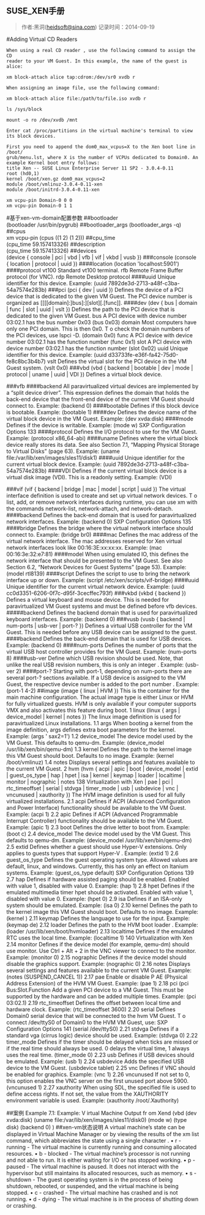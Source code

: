 SUSE_XEN手册
--
>作者:黑洞(heidsoft@sina.com)
 记录时间：2014-09-19

#Adding Virtual CD Readers

	When using a real CD reader , use the following command to assign the CD
	reader to your VM Guest. In this example, the name of the guest is alice:

	xm block-attach alice tap:cdrom:/dev/sr0 xvdb r

	When assigning an image file, use the following command:

	xm block-attach alice file:/path/to/file.iso xvdb r

	ls /sys/block

	mount -o ro /dev/xvdb /mnt

	Enter cat /proc/partitions in the virtual machine's terminal to view
	its block devices.

	First you need to append the dom0_max_vcpus=X to the Xen boot line in /boot/
	grub/menu.lst, where X is the number of VCPUs dedicated to Domain0. An example Kernel boot entry follows:
	title Xen -- SUSE Linux Enterprise Server 11 SP2 - 3.0.4-0.11
	root (hd0,1)
	kernel /boot/xen.gz dom0_max_vcpus=2
	module /boot/vmlinuz-3.0.4-0.11-xen
	module /boot/initrd-3.0.4-0.11-xen

	xm vcpu-pin Domain-0 0 0
	xm vcpu-pin Domain-0 1 1

#基于xen-vm-domain配置参数 
##bootloader 		
	(bootloader /usr/bin/pygrub)
##bootloader_args 
	(bootloader_args -q)
##cpus 			
	 xm vcpu-pin (cpus ((1 2) (1 2)))
##cpu_time 		
	(cpu_time 59.157413326)
##description 	
	(cpu_time 59.157413326)
##devices         
	(device { console | pci | vbd | vfb | vif | vkbd | vusb })
###console
	(console { location | protocol | uuid })
####location
	(location 'localhost:5901')
####protocol
	vt100 Standard vt100 terminal.
	rfb Remote Frame Buffer protocol (for VNC).
	rdp Remote Desktop protocol
####uuid
	Unique identifier for this device. Example:
	(uuid 7892de3d-2713-a48f-c3ba-54a7574e283b)
###pci
	(pci { dev | uuid })
	Defines the device of a PCI device that is dedicated to the given VM Guest. The PCI
	device number is organized as [[[[domain]:]bus]:][slot][.[func]].
####dev
	(dev { bus | domain | func | slot | uuid | vslt })
	Defines the path to the PCI device that is dedicated to the given VM Guest.
	bus
	A PCI device with device number 03:02.1 has the bus number 0x03
	(bus 0x03)
	domain
	Most computers have only one PCI domain. This is then 0x0. T o check the domain
	numbers of the PCI devices, use lspci -D.
	(domain 0x0)
	func
	A PCI device with device number 03:02.1 has the function number
	(func 0x1)
	slot
	A PCI device with device number 03:02.1 has the function number
	(slot 0x02)
	uuid
	Unique identifier for this device. Example:
	(uuid d33733fe-e36f-fa42-75d0-fe8c8bc3b4b7)
	vslt
	Defines the virtual slot for the PCI device in the VM Guest system.
	(vslt 0x0)
###vbd
	(vbd { backend | bootable | dev | mode | protocol | uname | uuid | VDI })
	Defines a virtual block device.

###vfb
####backend
	All paravirtualized virtual devices are implemented by a “split device driver”. This
	expression defines the domain that holds the back-end device that the front-end device
	of the current VM Guest should connect to. Example:
	(backend 0)
####bootable
	Defines if this block device is bootable. Example:
	(bootable 1)
####dev
	Defines the device name of the virtual block device in the VM Guest. Example:
	(dev xvda:disk)
####mode
	Defines if the device is writable. Example:
	(mode w)
	SXP Configuration Options 133
####protocol
	Defines the I/O protocol to use for the VM Guest. Example:
	(protocol x86_64-abi)
####uname
	Defines where the virtual block device really stores its data. See also Section 7.1,
	“Mapping Physical Storage to Virtual Disks” (page 63). Example:
	(uname file:/var/lib/xen/images/sles11/disk1)
####uuid
	Unique identifier for the current virtual block device. Example:
	(uuid 7892de3d-2713-a48f-c3ba-54a7574e283b)
####VDI
	Defines if the current virtual block device is a virtual disk image (VDI). This is a readonly setting. Example:
	(VDI)

###vif
	(vif { backend | bridge | mac | model | script | uuid })
	The virtual interface definition is used to create and set up virtual network devices. T o
	list, add, or remove network interfaces during runtime, you can use xm with the commands network-list, network-attach, and network-detach.
####backend
	Defines the back-end domain that is used for paravirtualized network interfaces. Example:
	(backend 0)
	SXP Configuration Options 135
####bridge
	Defines the bridge where the virtual network interface should connect to. Example:
	(bridge br0)
####mac
	Defines the mac address of the virtual network interface. The mac addresses reserved
	for Xen virtual network interfaces look like 00:16:3E:xx:xx:xx. Example:
	(mac 00:16:3e:32:e7:81)
####model
	When using emulated IO, this defines the network interface that should be presented
	to the VM Guest. See also Section 6.2, “Network Devices for Guest Systems” (page 53).
	Example:
	(model rtl8139)
####script
	Defines the script to use to bring the network interface up or down. Example:
	(script /etc/xen/scripts/vif-bridge)
####uuid
	Unique identifier for the current virtual network device. Example:
	(uuid cc0d3351-6206-0f7c-d95f-3cecffec793f)
###vkbd
	(vkbd { backend })
	Defines a virtual keyboard and mouse device. This is needed for paravirtualized VM
	Guest systems and must be defined before vfb devices.
#####backend
	Defines the backend domain that is used for paravirtualized keyboard interfaces. Example:
	(backend 0)
###vusb
	(vusb { backend | num-ports | usb-ver | port-? })
	Defines a virtual USB controller for the VM Guest. This is needed before any USB
	device can be assigned to the guest.
####backend
	Defines the back-end domain that is used for USB devices. Example:
	(backend 0)
####num-ports
	Defines the number of ports that the virtual USB host controller provides for the VM
	Guest. Example:
	(num-ports 8)
####usb-ver
	Define which USB revision should be used. Note, that unlike the real USB revision
	numbers, this is only an integer . Example:
	(usb-ver 2)
####port-?
	Starting with port-1, depending on num-ports there are several port-? sections
	available. If a USB device is assigned to the VM Guest, the respective device number
	is added to the port number . Example:
	(port-1 4-2)
##image
	(image { linux | HVM })
	This is the container for the main machine configuration. The actual image type is either
	Linux or HVM for fully virtualized guests. HVM is only available if your computer
	supports VMX and also activates this feature during boot.
	1 linux
	(linux { args | device_model | kernel | notes })
	The linux image definition is used for paravirtualized Linux installations.
	1.1 args
	When booting a kernel from the image definition, args defines extra boot parameters
	for the kernel. Example:
	(args ' sax2=1')
	1.2 device_model
	The device model used by the VM Guest. This defaults to qemu-dm. Example:
	(device_model /usr/lib/xen/bin/qemu-dm)
	1.3 kernel
	Defines the path to the kernel image this VM Guest should boot. Defaults to no image.
	Example:
	(kernel /boot/vmlinuz)
	1.4 notes
	Displays several settings and features available to the current VM Guest.
	2 hvm
	(hvm { acpi | apic | boot | device_model | extid | guest_os_type | hap | hpet
	| isa | kernel | keymap | loader | localtime | monitor | nographic | notes
	138 Virtualization with Xen
	| pae | pci | rtc_timeoffset | serial | stdvga | timer_mode | usb | usbdevice
	| vnc | vncunused | xauthority })
	The HVM image definition is used for all fully virtualized installations.
	2.1 acpi
	Defines if ACPI (Advanced Configuration and Power Interface) functionality should
	be available to the VM Guest. Example:
	(acpi 1)
	2.2 apic
	Defines if ACPI (Advanced Programmable Interrupt Controller) functionality should
	be available to the VM Guest. Example:
	(apic 1)
	2.3 boot
	Defines the drive letter to boot from. Example:
	(boot c)
	2.4 device_model
	The device model used by the VM Guest. This defaults to qemu-dm. Example:
	(device_model /usr/lib/xen/bin/qemu-dm)
	2.5 extid
	Defines whether a guest should use Hyper-V extensions. Only applies to guests types
	that support Hyper-V . Example:
	(extid 1)
	2.6 guest_os_type
	Defines the guest operating system type. Allowed values are default, linux, and
	windows. Currently, this has only an effect on Itanium systems. Example:
	(guest_os_type default)
	SXP Configuration Options 139
	2.7 hap
	Defines if hardware assisted paging should be enabled. Enabled with value 1, disabled
	with value 0. Example:
	(hap 1)
	2.8 hpet
	Defines if the emulated multimedia timer hpet should be activated. Enabled with
	value 1, disabled with value 0. Example:
	(hpet 0)
	2.9 isa
	Defines if an ISA-only system should be emulated. Example:
	(isa 0)
	2.10 kernel
	Defines the path to the kernel image this VM Guest should boot. Defaults to no image.
	Example:
	(kernel )
	2.11 keymap
	Defines the language to use for the input. Example:
	(keymap de)
	2.12 loader
	Defines the path to the HVM boot loader . Example:
	(loader /usr/lib/xen/boot/hvmloader)
	2.13 localtime
	Defines if the emulated RTC uses the local time. Example:
	(localtime 1)
	140 Virtualization with Xen
	2.14 monitor
	Defines if the device model (for example, qemu-dm) should use monitor. Use Ctrl +
	Alt + 2 in the VNC viewer to connect to the monitor. Example:
	(monitor 0)
	2.15 nographic
	Defines if the device model should disable the graphics support. Example:
	(nographic 0)
	2.16 notes
	Displays several settings and features available to the current VM Guest. Example:
	(notes (SUSPEND_CANCEL 1))
	2.17 pae
	Enable or disable P AE (Physical Address Extension) of the HVM VM Guest. Example:
	(pae 1)
	2.18 pci
	(pci Bus:Slot.Function
	Add a given PCI device to a VM Guest. This must be supported by the hardware and
	can be added multiple times. Example:
	(pci 03:02.1)
	2.19 rtc_timeoffset
	Defines the offset between local time and hardware clock. Example:
	(rtc_timeoffset 3600)
	2.20 serial
	Defines Domain0 serial device that will be connected to the hvm VM Guest. T o connect
	/dev/ttyS0 of Domain0 to the HVM VM Guest, use:
	SXP Configuration Options 141
	(serial /dev/ttyS0)
	2.21 stdvga
	Defines if a standard vga (cirrus logic) device should be used. Example:
	(stdvga 0)
	2.22 timer_mode
	Defines if the timer should be delayed when ticks are missed or if the real time should
	always be used. 0 delays the virtual time, 1 always uses the real time.
	(timer_mode 0)
	2.23 usb
	Defines if USB devices should be emulated. Example:
	(usb 1)
	2.24 usbdevice
	Adds the specified USB device to the VM Guest.
	(usbdevice tablet)
	2.25 vnc
	Defines if VNC should be enabled for graphics. Example:
	(vnc 1)
	2.26 vncunused
	If not set to 0, this option enables the VNC server on the first unused port above 5900.
	(vncunused 1)
	2.27 xauthority
	When using SDL, the specified file is used to define access rights. If not set, the value
	from the XAUTHORITY environment variable is used. Example:
	(xauthority /root/.Xauthority)

##案例
	Example 7.1: Example: V irtual Machine Output fr om Xend
	(vbd
	(dev xvda:disk)
	(uname file:/var/lib/xen/images/sles11/disk0)
	(mode w)
	(type disk)
	(backend 0)
	)
##xen-vm状态说明
	A virtual machine’s state can be displayed in Virtual Machine Manager or by viewing
	the results of the xm list command, which abbreviates the state using a single character .
	• r - running - The virtual machine is currently running and consuming allocated resources.
	• b - blocked - The virtual machine’s processor is not running and not able to run. It
	is either waiting for I/O or has stopped working.
	• p - paused - The virtual machine is paused. It does not interact with the hypervisor
	but still maintains its allocated resources, such as memory.
	• s - shutdown - The guest operating system is in the process of being shutdown, rebooted, or suspended, and the virtual machine is being stopped.
	• c - crashed - The virtual machine has crashed and is not running.
	• d - dying - The virtual machine is in the process of shutting down or crashing.

